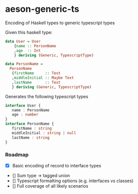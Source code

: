 # aeson-generic-ts

Encoding of Haskell types to generic typescript types

Given this haskell type:

```haskell
data User = User
    {name :: PersonName
    ,age  :: Int
    } deriving (Generic, TypescriptType)

data PersonName =
  PersonName
   {firstName     :: Text
   ,middleInitial :: Maybe Text
   ,lastName      :: Text
   } deriving (Generic, TypescriptType)

```

Generates the following typescript types

```typescript
interface User {
   name : PersonName
   age : number
}
interface PersonName {
   firstName : string
   middleInitial : string | null
   lastName : string
}
```

### Roadmap

- [x] Basic encoding of record to interface types
- [] Sum type -> tagged union
- [] Typescript formatting options (e.g. interfaces vs classes)
- [] Full coverage of all likely scenarios

